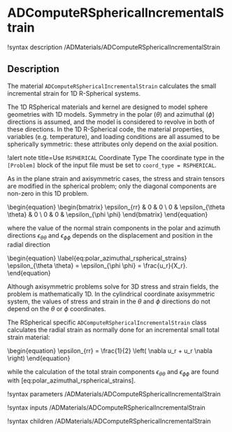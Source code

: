 # ADComputeRSphericalIncrementalStrain

!syntax description /ADMaterials/ADComputeRSphericalIncrementalStrain<RESIDUAL>

## Description

The material `ADComputeRSphericalIncrementalStrain` calculates the small
incremental strain for 1D R-Spherical systems.

The 1D RSpherical materials and kernel are designed to model sphere geometries
with 1D models. Symmetry in the polar ($\theta$) and azimuthal ($\phi$)
directions is assumed, and the model is considered to revolve in both of these
directions.  In the 1D R-Spherical code, the material properties, variables
(e.g. temperature), and loading conditions are all assumed to be spherically
symmetric: these attributes only depend on the axial position.

!alert note title=Use `RSPHERICAL` Coordinate Type
The coordinate type in the `[Problem]` block of the input file must be set to
`coord_type = RSPHERICAL`.

As in the plane strain and axisymmetric cases, the stress and strain tensors are
modified in the spherical problem; only the diagonal components are non-zero in
this 1D problem.

\begin{equation}
\begin{bmatrix}
\epsilon_{rr} & 0 & 0 \\
0 & \epsilon_{\theta \theta} & 0 \\
0 & 0 & \epsilon_{\phi \phi}
\end{bmatrix}
\end{equation}

where the value of the normal strain components in the polar and azimuth
directions $\epsilon_{\theta \theta}$ and $\epsilon_{\phi \phi}$ depends on the
displacement and position in the radial direction

\begin{equation}
  \label{eq:polar_azimuthal_rspherical_strains}
  \epsilon_{\theta \theta} = \epsilon_{\phi \phi} = \frac{u_r}{X_r}.
\end{equation}

Although axisymmetric problems solve for 3D stress and strain fields, the
problem is mathematically 1D.  In the cylindrical coordinate axisymmetric
system, the values of stress and strain in the $\theta$ and $\phi$ directions do
not depend on the $\theta$ or $\phi$ coordinates.

The RSpherical specific `ADComputeRSphericalIncrementalStrain` class calculates
the radial strain as normally done for an incremental small total strain
material:

\begin{equation}
  \epsilon_{rr} = \frac{1}{2} \left( \nabla u_r + u_r \nabla \right)
\end{equation}

while the calculation of the total strain components $\epsilon_{\theta \theta}$
and $\epsilon_{\phi \phi}$ are found with
[eq:polar_azimuthal_rspherical_strains].

!syntax parameters /ADMaterials/ADComputeRSphericalIncrementalStrain<RESIDUAL>

!syntax inputs /ADMaterials/ADComputeRSphericalIncrementalStrain<RESIDUAL>

!syntax children /ADMaterials/ADComputeRSphericalIncrementalStrain<RESIDUAL>
